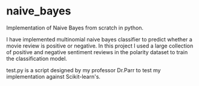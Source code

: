 # naive_bayes

Implementation of Naive Bayes from scratch in python.

I have implemented multinomial naive bayes classifier to predict whether a movie review is positive or negative. In this project I used a large collection of positive and negative sentiment reviews in the polarity dataset to train the classification model.

test.py is a script designed by my professor Dr.Parr to test my implementation against Scikit-learn's.
